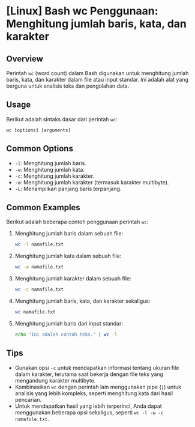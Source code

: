 # [Linux] Bash wc Penggunaan: Menghitung jumlah baris, kata, dan karakter

## Overview
Perintah `wc` (word count) dalam Bash digunakan untuk menghitung jumlah baris, kata, dan karakter dalam file atau input standar. Ini adalah alat yang berguna untuk analisis teks dan pengolahan data.

## Usage
Berikut adalah sintaks dasar dari perintah `wc`:

```
wc [options] [arguments]
```

## Common Options
- `-l`: Menghitung jumlah baris.
- `-w`: Menghitung jumlah kata.
- `-c`: Menghitung jumlah karakter.
- `-m`: Menghitung jumlah karakter (termasuk karakter multibyte).
- `-L`: Menampilkan panjang baris terpanjang.

## Common Examples
Berikut adalah beberapa contoh penggunaan perintah `wc`:

1. Menghitung jumlah baris dalam sebuah file:
   ```bash
   wc -l namafile.txt
   ```

2. Menghitung jumlah kata dalam sebuah file:
   ```bash
   wc -w namafile.txt
   ```

3. Menghitung jumlah karakter dalam sebuah file:
   ```bash
   wc -c namafile.txt
   ```

4. Menghitung jumlah baris, kata, dan karakter sekaligus:
   ```bash
   wc namafile.txt
   ```

5. Menghitung jumlah baris dari input standar:
   ```bash
   echo "Ini adalah contoh teks." | wc -l
   ```

## Tips
- Gunakan opsi `-c` untuk mendapatkan informasi tentang ukuran file dalam karakter, terutama saat bekerja dengan file teks yang mengandung karakter multibyte.
- Kombinasikan `wc` dengan perintah lain menggunakan pipe (`|`) untuk analisis yang lebih kompleks, seperti menghitung kata dari hasil pencarian.
- Untuk mendapatkan hasil yang lebih terperinci, Anda dapat menggunakan beberapa opsi sekaligus, seperti `wc -l -w -c namafile.txt`.
